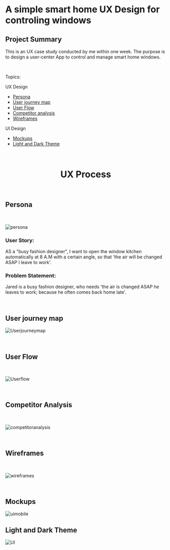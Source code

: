 # A simple smart home UX Design for controling windows

## Project Summary
This is an UX case study conducted by me within one week. The purpose is to design a user-center App to control and manage smart home windows.

&nbsp;

Topics:

UX Design
  - [Persona](#persona)
  - [User journey map](#user-journey-map)
  - [User Flow](#user-flow)
  - [Competitor analysis](#user-flow)
  - [Wireframes](#wireframes)
  
  UI Design

  - [Mockups](#mockups)
  - [Light and Dark Theme](#light-and-dark-theme)

&nbsp;

<h1 align="center">
    UX Process 
</h1>

&nbsp;
## Persona
&nbsp;

![persona](https://github.com/Behnaz-HP/Behnaz-HP.github.io/blob/main/smart_home/persona.png)

### User Story:

AS a "busy fashion designer", I want to open the window kitchen automatically at 8 A.M with a certain angle,
so that 'the air will be changed ASAP I leave to work'.

### Problem Statement:

Jared is a busy fashion designer, who needs 'the air is changed ASAP he leaves to work;
because he often comes back home late'.

&nbsp;
## User journey map


![Userjourneymap](https://github.com/Behnaz-HP/Behnaz-HP.github.io/blob/main/smart_home/comparative.png)

&nbsp;
## User Flow
&nbsp;

![Userflow](https://github.com/Behnaz-HP/Behnaz-HP.github.io/blob/main/smart_home/User%20flow.png)

&nbsp;
## Competitor Analysis
&nbsp;

![competitoranalysis](https://github.com/Behnaz-HP/Behnaz-HP.github.io/blob/main/smart_home/User%20flow.png)



&nbsp;
## Wireframes
&nbsp;

![wireframes](https://github.com/Behnaz-HP/Behnaz-HP.github.io/blob/main/smart_home/wireframe.png)

&nbsp;
## Mockups


![uimobile](https://github.com/Behnaz-HP/Behnaz-HP.github.io/blob/main/smart_home/ui%20mobile.png)

                                                       
                                                
## Light and Dark Theme

![UI](https://github.com/Behnaz-HP/Behnaz-HP.github.io/blob/main/smart_home/UI%20Behnaz.png)


